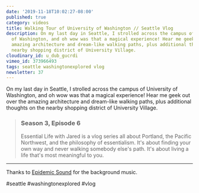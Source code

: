 ```yaml
---
date: '2019-11-18T10:02:27-08:00'
published: true
category: videos
title: Walking Tour of University of Washington // Seattle Vlog
description: On my last day in Seattle, I strolled across the campus of University
  of Washington, and oh wow was that a magical experience! Hear me geek out over the
  amazing architecture and dream-like walking paths, plus additional thoughts on the
  nearby shopping district of University Village.
cloudinary_id: u_dub_gucrdi
vimeo_id: 373966493
tags: seattle washingtonexplored vlog
newsletter: 37
---
```


On my last day in Seattle, I strolled across the campus of University of Washington, and oh wow was that a magical experience! Hear me geek out over the amazing architecture and dream-like walking paths, plus additional thoughts on the nearby shopping district of University Village.

> ### Season 3, Episode 6
> 
> Essential Life with Jared is a vlog series all about Portland, the Pacific Northwest, and the philosophy of essentialism. It's about finding your own way and never walking somebody else's path. It's about living a life that's most meaningful to you.

----

Thanks to [Epidemic Sound](https://player.epidemicsound.com) for the background music.

#seattle #washingtonexplored #vlog